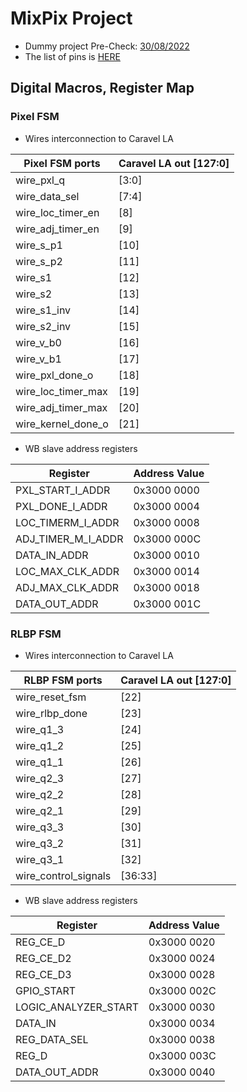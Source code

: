 # MixPix Project

- Dummy project Pre-Check: [30/08/2022](https://github.com/HALxmont/MixPix/blob/main/precheck_results/30_AUG_2022___21_52_52/logs/precheck.log)
- The list of pins is [HERE](https://docs.google.com/spreadsheets/d/1lk2tjdau-jsVaK7oEaSVmgTM1Ike2VApzto3_pZgkCU/edit?usp=sharing)



## Digital Macros, Register Map

### Pixel FSM

- Wires interconnection to Caravel LA

| Pixel FSM ports | Caravel LA out [127:0] |
| --- | --- |
| wire_pxl_q | [3:0] |
| wire_data_sel | [7:4] |
| wire_loc_timer_en | [8] |
| wire_adj_timer_en | [9] |
| wire_s_p1 | [10] |
| wire_s_p2 | [11] |
| wire_s1 | [12] |
| wire_s2 | [13] |
| wire_s1_inv | [14] |
| wire_s2_inv | [15] |
| wire_v_b0 | [16] |
| wire_v_b1 | [17] |
| wire_pxl_done_o | [18] |
| wire_loc_timer_max | [19] |
| wire_adj_timer_max | [20] |
| wire_kernel_done_o | [21] |
- WB slave address registers

| Register | Address Value |
| --- | --- |
| PXL_START_I_ADDR | 0x3000 0000 |
| PXL_DONE_I_ADDR | 0x3000 0004 |
| LOC_TIMERM_I_ADDR | 0x3000 0008 |
| ADJ_TIMER_M_I_ADDR | 0x3000 000C |
| DATA_IN_ADDR | 0x3000 0010 |
| LOC_MAX_CLK_ADDR | 0x3000 0014 |
| ADJ_MAX_CLK_ADDR | 0x3000 0018 |
| DATA_OUT_ADDR | 0x3000 001C |

### RLBP FSM

- Wires interconnection to Caravel LA

| RLBP FSM ports | Caravel LA out [127:0] |
| --- | --- |
| wire_reset_fsm | [22] |
| wire_rlbp_done | [23] |
| wire_q1_3 | [24] |
| wire_q1_2 | [25] |
| wire_q1_1 | [26] |
| wire_q2_3 | [27] |
| wire_q2_2 | [28] |
| wire_q2_1 | [29] |
| wire_q3_3 | [30] |
| wire_q3_2 | [31] |
| wire_q3_1 | [32] |
| wire_control_signals | [36:33] |
- WB slave address registers

| Register | Address Value |
| --- | --- |
| REG_CE_D | 0x3000 0020 |
| REG_CE_D2 | 0x3000 0024 |
| REG_CE_D3 | 0x3000 0028 |
| GPIO_START | 0x3000 002C |
| LOGIC_ANALYZER_START | 0x3000 0030 |
| DATA_IN | 0x3000 0034 |
| REG_DATA_SEL | 0x3000 0038 |
| REG_D | 0x3000 003C |
| DATA_OUT_ADDR | 0x3000 0040 |





